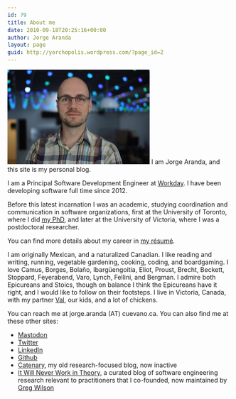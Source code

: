 ```yaml
---
id: 79
title: About me
date: 2010-09-18T20:25:16+00:00
author: Jorge Aranda
layout: page
guid: http://yorchopolis.wordpress.com/?page_id=2
---
```

[<img title="Jorge" src="/images/Jorge.jpg"/>](/images/Jorge.jpg)
I am Jorge Aranda, and this site is my personal blog.

I am a Principal Software Development Engineer at [Workday](https://www.workday.com/).
I have been developing software full time since 2012.

Before this latest incarnation I was an academic,
studying coordination and communication in software organizations,
first at the University of Toronto, where I did [my PhD](/pdfs/SharedUnderstanding.pdf),
and later at the University of Victoria, where I was a postdoctoral researcher.

You can find more details about my career in [my résumé](/wp-content/uploads/2016/08/Jorge-Aranda-Resume.pdf).

I am originally Mexican, and a naturalized Canadian.
I like reading and writing, running, vegetable gardening, cooking, coding, and boardgaming.
I love Camus, Borges, Bolaño, Ibargüengoitia, Eliot, Proust,
Brecht, Beckett, Stoppard, Feyerabend, Varo, Lynch, Fellini, and Bergman.
I admire both Epicureans and Stoics,
though on balance I think the Epicureans have it right,
and I would like to follow on their footsteps.
I live in Victoria, Canada,
with my partner [Val](http://valcortes.wordpress.com/), our kids, and a lot of chickens.

You can reach me at jorge.aranda (AT) cuevano.ca.
You can also find me at these other sites:

  * [Mastodon](https://hachyderm.io/@jorgearanda)
  * [Twitter](http://twitter.com/yorchopolis)
  * [LinkedIn](http://ca.linkedin.com/in/yorchopolis)
  * [Github](http://github.com/jorgearanda)
  * [Catenary](http://catenary.wordpress.com/), my old research-focused blog, now inactive
  * [It Will Never Work in Theory](http://neverworkintheory.org/), a curated blog of software engineering research relevant to practitioners that I co-founded, now maintained by [Greg Wilson](https://third-bit.com/)
